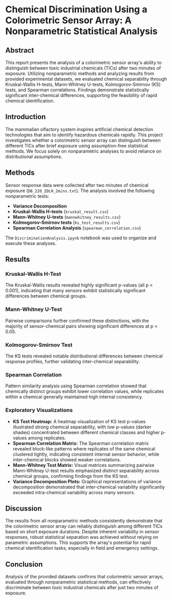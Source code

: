 # Chemical Discrimination Using a Colorimetric Sensor Array: A Nonparametric Statistical Analysis

## Abstract
This report presents the analysis of a colorimetric sensor array's ability to distinguish between toxic industrial chemicals (TICs) after two minutes of exposure. Utilizing nonparametric methods and analyzing results from provided experimental datasets, we evaluated chemical separability through Kruskal-Wallis H-tests, Mann-Whitney U-tests, Kolmogorov-Smirnov (KS) tests, and Spearman correlations. Findings demonstrate statistically significant inter-chemical differences, supporting the feasibility of rapid chemical identification.

## Introduction
The mammalian olfactory system inspires artificial chemical detection technologies that aim to identify hazardous chemicals rapidly. This project investigates whether a colorimetric sensor array can distinguish between different TICs after brief exposure using assumption-free statistical methods. We focus solely on nonparametric analyses to avoid reliance on distributional assumptions.

## Methods
Sensor response data were collected after two minutes of chemical exposure (`DB_220_IDLH_2mins.txt`). The analysis involved the following nonparametric tests:

- **Variance Decomposition**
- **Kruskal-Wallis H-tests** (`kruskal_result.csv`)
- **Mann-Whitney U-tests** (`mannwhitney_results.csv`)
- **Kolmogorov-Smirnov tests** (`ks_test_results.csv`)
- **Spearman Correlation Analysis** (`spearman_correlation.csv`)

The `DiscriminationAnalysis.ipynb` notebook was used to organize and execute these analyses.

## Results

### Kruskal-Wallis H-Test
The Kruskal-Wallis results revealed highly significant p-values (all p < 0.001), indicating that many sensors exhibit statistically significant differences between chemical groups.

### Mann-Whitney U-Test
Pairwise comparisons further confirmed these distinctions, with the majority of sensor-chemical pairs showing significant differences at p < 0.05.

### Kolmogorov-Smirnov Test
The KS tests revealed notable distributional differences between chemical response profiles, further validating inter-chemical separability.

### Spearman Correlation
Pattern similarity analysis using Spearman correlation showed that chemically distinct groups exhibit lower correlation values, while replicates within a chemical generally maintained high internal consistency.

### Exploratory Visualizations
- **KS Test Heatmap:** A heatmap visualization of KS test p-values illustrated strong chemical separability, with low p-values (darker shades) concentrated between different chemical classes and higher p-values among replicates.
- **Spearman Correlation Matrix:** The Spearman correlation matrix revealed block-like patterns where replicates of the same chemical clustered tightly, indicating consistent internal sensor behavior, while inter-chemical blocks showed weaker correlations.
- **Mann-Whitney Test Matrix:** Visual matrices summarizing pairwise Mann-Whitney U-test results emphasized distinct separability across chemical groups, confirming findings from the KS test.
- **Variance Decomposition Plots:** Graphical representations of variance decomposition demonstrated that inter-chemical variability significantly exceeded intra-chemical variability across many sensors.

## Discussion
The results from all nonparametric methods consistently demonstrate that the colorimetric sensor array can reliably distinguish among different TICs based on short exposure durations. Despite inherent variability in sensor responses, robust statistical separation was achieved without relying on parametric assumptions. This supports the array's potential for rapid chemical identification tasks, especially in field and emergency settings.

## Conclusion
Analysis of the provided datasets confirms that colorimetric sensor arrays, evaluated through nonparametric statistical methods, can effectively discriminate between toxic industrial chemicals after just two minutes of exposure.
